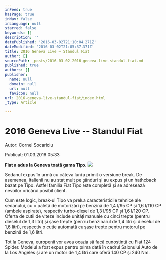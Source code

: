 ```yaml
---
inFeed: true
hasPage: true
inNav: false
inLanguage: null
starred: false
keywords: []
description: ''
datePublished: '2016-03-02T21:10:04.271Z'
dateModified: '2016-03-02T21:05:37.371Z'
title: 2016 Geneva Live – Standul Fiat
author: []
sourcePath: _posts/2016-03-02-2016-geneva-live-standul-fiat.md
published: true
authors: []
publisher:
  name: null
  domain: null
  url: null
  favicon: null
url: 2016-geneva-live-standul-fiat/index.html
_type: Article

---
```

# 2016 Geneva Live -- Standul Fiat

Autor: Cornel Socariciu

Publicat: 01.03.2016 05:33

**Fiat a adus la Geneva toată gama Tipo.**
![](https://the-grid-user-content.s3-us-west-2.amazonaws.com/28fbf3c4-3517-42db-ba8e-9771c6a0b6b7.jpg)

Sedanul expus în urmă cu câteva luni a primit o versiune break. De asemenea, italienii nu au stat mult pe gânduri și au expus și un hathcback bazat pe Tipo. Astfel familia Fiat Tipo este completă și se adresează nevoilor oricărui posibil client.

Cum este logic, break-ul Tipo va prelua caracteristicile tehnice ale sedanului, cu o paletă de motorizări pe benzină de 1,4 l/95 CP și 1,6 l/110 CP (ambele aspirate), respectiv turbo-diesel de 1,3 l/95 CP și 1,6 l/120 CP. Oferta de cutii de viteze include unități manuale cu cinci trepte (pentru dieselul de 1,3 litri) și șase trepte (pentru benzinarul de 1,4 litri și dieselul de 1,6 litri), respectiv o cutie automată cu șase trepte pentru motorul pe benzină de 1,6 litri.

Tot la Geneva, europenii vor avea ocazia să facă cunoștință cu Fiat 124 Spider. Modelul a fost expus pentru prima dată în cadrul Salonului Auto de la Los Angeles și are un motor de 1,4 litri care oferă 140 CP și 240 Nm.